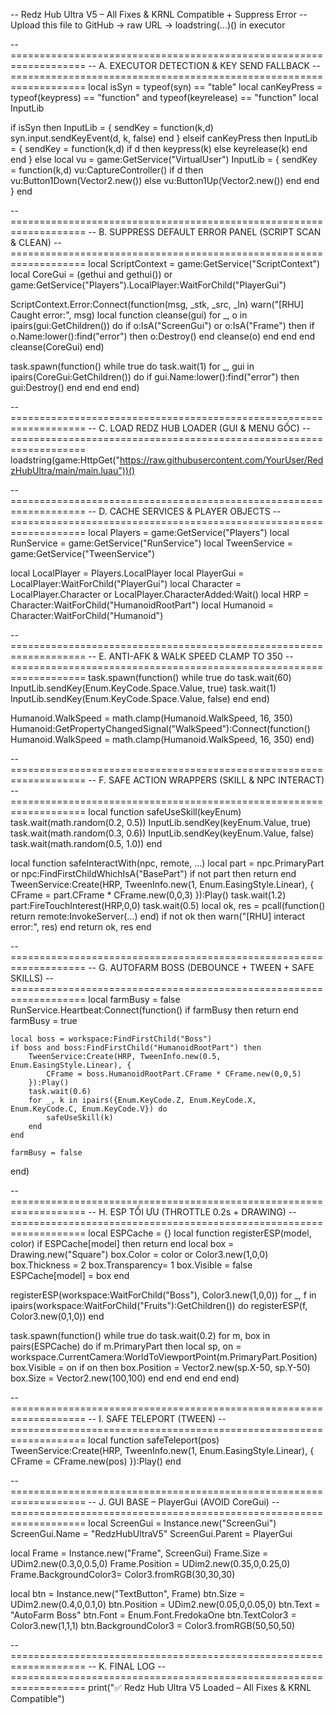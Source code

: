 -- Redz Hub Ultra V5 – All Fixes & KRNL Compatible + Suppress Error
-- Upload this file to GitHub → raw URL → loadstring(...)() in executor

-- ===================================================================
-- A. EXECUTOR DETECTION & KEY SEND FALLBACK
-- ===================================================================
local isSyn       = typeof(syn) == "table"
local canKeyPress = typeof(keypress) == "function" and typeof(keyrelease) == "function"
local InputLib

if isSyn then
    InputLib = { sendKey = function(k,d) syn.input.sendKeyEvent(d, k, false) end }
elseif canKeyPress then
    InputLib = { sendKey = function(k,d) if d then keypress(k) else keyrelease(k) end end }
else
    local vu = game:GetService("VirtualUser")
    InputLib = {
        sendKey = function(k,d)
            vu:CaptureController()
            if d then vu:Button1Down(Vector2.new()) else vu:Button1Up(Vector2.new()) end
        end
    }
end

-- ===================================================================
-- B. SUPPRESS DEFAULT ERROR PANEL (SCRIPT SCAN & CLEAN)
-- ===================================================================
local ScriptContext = game:GetService("ScriptContext")
local CoreGui       = (gethui and gethui()) or game:GetService("Players").LocalPlayer:WaitForChild("PlayerGui")

ScriptContext.Error:Connect(function(msg, _stk, _src, _ln)
    warn("[RHU] Caught error:", msg)
    local function cleanse(gui)
        for _, o in ipairs(gui:GetChildren()) do
            if o:IsA("ScreenGui") or o:IsA("Frame") then
                if o.Name:lower():find("error") then o:Destroy() end
                cleanse(o)
            end
        end
    end
    cleanse(CoreGui)
end)

task.spawn(function()
    while true do
        task.wait(1)
        for _, gui in ipairs(CoreGui:GetChildren()) do
            if gui.Name:lower():find("error") then
                gui:Destroy()
            end
        end
    end
end)

-- ===================================================================
-- C. LOAD REDZ HUB LOADER (GUI & MENU GỐC)
-- ===================================================================
loadstring(game:HttpGet("https://raw.githubusercontent.com/YourUser/RedzHubUltra/main/main.luau"))()

-- ===================================================================
-- D. CACHE SERVICES & PLAYER OBJECTS
-- ===================================================================
local Players      = game:GetService("Players")
local RunService   = game:GetService("RunService")
local TweenService = game:GetService("TweenService")

local LocalPlayer  = Players.LocalPlayer
local PlayerGui    = LocalPlayer:WaitForChild("PlayerGui")
local Character    = LocalPlayer.Character or LocalPlayer.CharacterAdded:Wait()
local HRP          = Character:WaitForChild("HumanoidRootPart")
local Humanoid     = Character:WaitForChild("Humanoid")

-- ===================================================================
-- E. ANTI-AFK & WALK SPEED CLAMP TO 350
-- ===================================================================
task.spawn(function()
    while true do
        task.wait(60)
        InputLib.sendKey(Enum.KeyCode.Space.Value, true)
        task.wait(1)
        InputLib.sendKey(Enum.KeyCode.Space.Value, false)
    end
end)

Humanoid.WalkSpeed = math.clamp(Humanoid.WalkSpeed, 16, 350)
Humanoid:GetPropertyChangedSignal("WalkSpeed"):Connect(function()
    Humanoid.WalkSpeed = math.clamp(Humanoid.WalkSpeed, 16, 350)
end)

-- ===================================================================
-- F. SAFE ACTION WRAPPERS (SKILL & NPC INTERACT)
-- ===================================================================
local function safeUseSkill(keyEnum)
    task.wait(math.random(0.2, 0.5))
    InputLib.sendKey(keyEnum.Value, true)
    task.wait(math.random(0.3, 0.6))
    InputLib.sendKey(keyEnum.Value, false)
    task.wait(math.random(0.5, 1.0))
end

local function safeInteractWith(npc, remote, ...)
    local part = npc.PrimaryPart or npc:FindFirstChildWhichIsA("BasePart")
    if not part then return end
    TweenService:Create(HRP, TweenInfo.new(1, Enum.EasingStyle.Linear), {
        CFrame = part.CFrame * CFrame.new(0,0,3)
    }):Play()
    task.wait(1.2)
    part:FireTouchInterest(HRP,0,0)
    task.wait(0.5)
    local ok, res = pcall(function() return remote:InvokeServer(...) end)
    if not ok then warn("[RHU] interact error:", res) end
    return ok, res
end

-- ===================================================================
-- G. AUTOFARM BOSS (DEBOUNCE + TWEEN + SAFE SKILLS)
-- ===================================================================
local farmBusy = false
RunService.Heartbeat:Connect(function()
    if farmBusy then return end
    farmBusy = true

    local boss = workspace:FindFirstChild("Boss")
    if boss and boss:FindFirstChild("HumanoidRootPart") then
        TweenService:Create(HRP, TweenInfo.new(0.5, Enum.EasingStyle.Linear), {
            CFrame = boss.HumanoidRootPart.CFrame * CFrame.new(0,0,5)
        }):Play()
        task.wait(0.6)
        for _, k in ipairs({Enum.KeyCode.Z, Enum.KeyCode.X, Enum.KeyCode.C, Enum.KeyCode.V}) do
            safeUseSkill(k)
        end
    end

    farmBusy = false
end)

-- ===================================================================
-- H. ESP TỐI ƯU (THROTTLE 0.2s + DRAWING)
-- ===================================================================
local ESPCache = {}
local function registerESP(model, color)
    if ESPCache[model] then return end
    local box = Drawing.new("Square")
    box.Color       = color or Color3.new(1,0,0)
    box.Thickness   = 2
    box.Transparency= 1
    box.Visible     = false
    ESPCache[model] = box
end

registerESP(workspace:WaitForChild("Boss"),  Color3.new(1,0,0))
for _, f in ipairs(workspace:WaitForChild("Fruits"):GetChildren()) do
    registerESP(f, Color3.new(0,1,0))
end

task.spawn(function()
    while true do
        task.wait(0.2)
        for m, box in pairs(ESPCache) do
            if m.PrimaryPart then
                local sp, on = workspace.CurrentCamera:WorldToViewportPoint(m.PrimaryPart.Position)
                box.Visible = on
                if on then
                    box.Position = Vector2.new(sp.X-50, sp.Y-50)
                    box.Size     = Vector2.new(100,100)
                end
            end
        end
    end
end)

-- ===================================================================
-- I. SAFE TELEPORT (TWEEN)
-- ===================================================================
local function safeTeleport(pos)
    TweenService:Create(HRP, TweenInfo.new(1, Enum.EasingStyle.Linear), {
        CFrame = CFrame.new(pos)
    }):Play()
end

-- ===================================================================
-- J. GUI BASE – PlayerGui (AVOID CoreGui)
-- ===================================================================
local ScreenGui = Instance.new("ScreenGui")
ScreenGui.Name   = "RedzHubUltraV5"
ScreenGui.Parent = PlayerGui

local Frame = Instance.new("Frame", ScreenGui)
Frame.Size            = UDim2.new(0.3,0,0.5,0)
Frame.Position        = UDim2.new(0.35,0,0.25,0)
Frame.BackgroundColor3= Color3.fromRGB(30,30,30)

local btn = Instance.new("TextButton", Frame)
btn.Size             = UDim2.new(0.4,0,0.1,0)
btn.Position         = UDim2.new(0.05,0,0.05,0)
btn.Text             = "AutoFarm Boss"
btn.Font             = Enum.Font.FredokaOne
btn.TextColor3       = Color3.new(1,1,1)
btn.BackgroundColor3 = Color3.fromRGB(50,50,50)

-- ===================================================================
-- K. FINAL LOG
-- ===================================================================
print("✅ Redz Hub Ultra V5 Loaded – All Fixes & KRNL Compatible")
